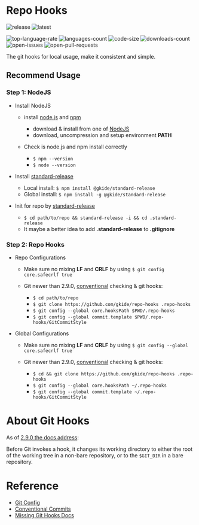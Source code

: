 # Repo Hooks

![release](https://img.shields.io/github/release/gkide/repo-hooks.svg)
![latest](https://img.shields.io/github/tag-date/gkide/repo-hooks.svg?colorB=orange)

![top-language-rate](https://img.shields.io/github/languages/top/gkide/repo-hooks.svg)
![languages-count](https://img.shields.io/github/languages/count/gkide/repo-hooks.svg)
![code-size](https://img.shields.io/github/languages/code-size/gkide/repo-hooks.svg)
![downloads-count](https://img.shields.io/github/downloads/gkide/repo-hooks/total.svg)
![open-issues](https://img.shields.io/github/issues/gkide/repo-hooks.svg)
![open-pull-requests](https://img.shields.io/github/issues-pr/gkide/repo-hooks.svg)

The git hooks for local usage, make it consistent and simple.

## Recommend Usage

### Step 1: NodeJS

[node_js_url]: https://nodejs.org/en/
[node_js_npm_url]: https://www.npmjs.com/
[standard_release_url]: https://www.npmjs.com/package/@gkide/standard-release

- Install NodeJS

  - install [node.js][node_js_url] and [npm][node_js_npm_url]

    * download & install from one of [NodeJS](https://nodejs.org/en/download/)
    * download, uncompression and setup environment **PATH**

  - Check is node.js and npm install correctly

    * `$ npm --version`
    * `$ node --version`

- Install [standard-release][standard_release_url]

  * Local install: `$ npm install @gkide/standard-release`
  * Global install: `$ npm install -g @gkide/standard-release`

- Init for repo by [standard-release](standard_release_url)
  * `$ cd path/to/repo && standard-release -i && cd .standard-release`
  * It maybe a better idea to add **.standard-release** to **.gitignore**

### Step 2: Repo Hooks

- Repo Configurations

  - Make sure no mixing **LF** and **CRLF** by using `$ git config core.safecrlf true`

  - Git newer than 2.9.0, [conventional](./Conventional.md) checking & git hooks:

    * `$ cd path/to/repo`
    * `$ git clone https://github.com/gkide/repo-hooks .repo-hooks`
    * `$ git config --global core.hooksPath $PWD/.repo-hooks`
    * `$ git config --global commit.template $PWD/.repo-hooks/GitCommitStyle`

- Global Configurations

  - Make sure no mixing **LF** and **CRLF** by using `$ git config --global core.safecrlf true`

  - Git newer than 2.9.0, [conventional](./Conventional.md) checking & git hooks:

    * `$ cd && git clone https://github.com/gkide/repo-hooks .repo-hooks`
    * `$ git config --global core.hooksPath ~/.repo-hooks`
    * `$ git config --global commit.template ~/.repo-hooks/GitCommitStyle`

# About Git Hooks

[git_scm_docs_githooks_url]: https://git-scm.com/docs/githooks/2.9.0

As of [2.9.0 the docs address][git_scm_docs_githooks_url]:

Before Git invokes a hook, it changes its working directory to either the root of
the working tree in a non-bare repository, or to the `$GIT_DIR` in a bare repository.

# Reference

[git_config_url]: https://git-scm.com/docs/git-config
[conventional_commits_url]: https://conventionalcommits.org
[missing_git_hooks_docs_url]: https://longair.net/blog/2011/04/09/missing-git-hooks-documentation

- [Git Config][git_config_url]
- [Conventional Commits](conventional_commits_url)
- [Missing Git Hooks Docs][missing_git_hooks_docs_url]
